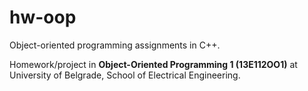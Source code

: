 # hw-oop
Object-oriented programming assignments in C++.

Homework/project in **Object-Oriented Programming 1 (13E112OO1)** at University of Belgrade, School of Electrical Engineering.
